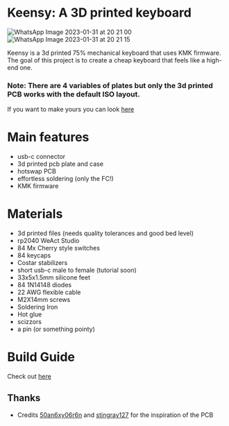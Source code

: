 # Keensy: A 3D printed keyboard

![WhatsApp Image 2023-01-31 at 20 21 00](https://user-images.githubusercontent.com/77059171/215862176-3b6b5506-4c15-4c05-9ec7-8dfa679cacc4.jpeg)
![WhatsApp Image 2023-01-31 at 20 21 15](https://user-images.githubusercontent.com/77059171/215862180-34ced087-dace-45b0-8dbf-596352c3e889.jpeg)


Keensy is a 3d printed 75% mechanical keyboard that uses KMK firmware. The goal of this project is to create a cheap keyboard that feels like a high-end one.

### Note: There are 4 variables of plates but only the 3d printed PCB works with the default ISO layout.
If you want to make yours you can look [here](https://github.com/50an6xy06r6n/hotswap_pcb_generator)

# Main features 
- usb-c connector
- 3d printed pcb plate and case
- hotswap PCB
- effortless soldering (only the FC!)
- KMK firmware


# Materials 

- 3d printed files (needs quality tolerances and good bed level)
- rp2040 WeAct Studio
- 84 Mx Cherry style switches
- 84 keycaps 
- Costar stabilizers 
- short usb-c male to female (tutorial soon)
- 33x5x1.5mm silicone feet
- 84 1N14148 diodes
- 22 AWG flexible cable 
- M2X14mm screws
- Soldering Iron 
- Hot glue 
- scizzors
- a pin (or something pointy)

# Build Guide
Check out [here](https://github.com/javiverdu/Keensy/blob/main/MANUAL.MD)

## Thanks

* Credits [50an6xy06r6n](https://github.com/50an6xy06r6n/hotswap_pcb_generator) and [stingray127](https://github.com/stingray127/handwirehotswap) for the inspiration of the PCB

